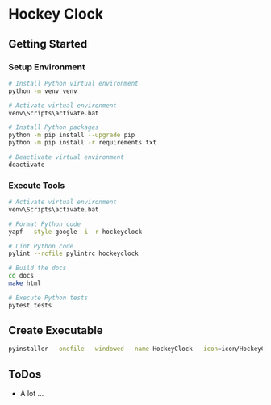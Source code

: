 # Hockey Clock

## Getting Started

### Setup Environment

```bash
# Install Python virtual environment
python -m venv venv

# Activate virtual environment
venv\Scripts\activate.bat

# Install Python packages
python -m pip install --upgrade pip
python -m pip install -r requirements.txt

# Deactivate virtual environment
deactivate
```

### Execute Tools

```bash
# Activate virtual environment
venv\Scripts\activate.bat

# Format Python code
yapf --style google -i -r hockeyclock

# Lint Python code
pylint --rcfile pylintrc hockeyclock

# Build the docs
cd docs
make html

# Execute Python tests
pytest tests
```

## Create Executable

```bash
pyinstaller --onefile --windowed --name HockeyClock --icon=icon/HockeyClock.ico py/main.py
```

## ToDos

* A lot ...
